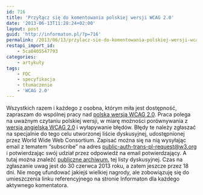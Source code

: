 ```yaml
---
id: 716
title: 'Przyłącz się do komentowania polskiej wersji WCAG 2.0'
date: '2013-06-13T11:28:24+02:00'
layout: post
guid: 'http://informaton.pl/?p=716'
permalink: /2013/06/13/przylacz-sie-do-komentowania-polskiej-wersji-wcag-2-0/
restapi_import_id:
    - 5ca8405547793
categories:
    - artykuły
tags:
    - FDC
    - specyfikacja
    - tłumaczenie
    - 'WCAG 2.0'
---
```


Wszystkich razem i każdego z osobna, którym miła jest dostępność, zapraszam do wspólnej pracy nad [polską wersją WCAG 2.0](http://fdc.org.pl/wcag2). Praca polega na uważnym czytaniu polskiej wersji, w miarę możności porównywania z [wersją angielską WCAG 2.0](http://www.w3.org/tr/wcag20) i wyłapywanie błędów. Błędy te należy zgłaszać na specjalnie do tego celu utworzonej liście dyskusyjnej, udostępnionej przez World Wide Web Consortium. Zapisać można się na nią wysyłając email z tematem “subscribe” na adres <public-auth-trans-pl-request@w3.org> i potwierdzając swój udział przez odpowiedź na email potwierdzający. A tutaj można znaleźć [publiczne archiwum.](http://lists.w3.org/Archives/Public/public-auth-trans-pl/) tej listy dyskusyjnej. Czas na zgłaszanie uwag jest do 30 czerwca 2013 roku, a zatem jeszcze przez 18 dni. Nie mogę ufundować jakiejś wielkiej nagrody, ale zobowiązuję się do umieszczenia linku referencyjnego na stronie Informaton dla każdego aktywnego komentatora.